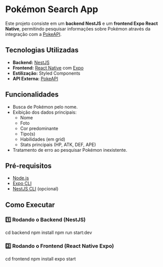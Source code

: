 # Pokémon Search App

Este projeto consiste em um **backend NestJS** e um **frontend Expo React Native**, permitindo pesquisar informações sobre Pokémon através da integração com a [PokeAPI](https://pokeapi.co).

## Tecnologias Utilizadas

- **Backend:** [NestJS](https://nestjs.com/)
- **Frontend:** [React Native](https://reactnative.dev/) com [Expo](https://expo.dev/)
- **Estilização:** Styled Components
- **API Externa:** [PokeAPI](https://pokeapi.co)

## Funcionalidades

- Busca de Pokémon pelo nome.
- Exibição dos dados principais:
  - Nome
  - Foto
  - Cor predominante
  - Tipo(s)
  - Habilidades (em grid)
  - Stats principais (HP, ATK, DEF, APE)
- Tratamento de erro ao pesquisar Pokémon inexistente.


## Pré-requisitos

- [Node.js](https://nodejs.org/)
- [Expo CLI](https://docs.expo.dev/workflow/expo-cli/)
- [NestJS CLI](https://docs.nestjs.com/cli/overview) (opcional)

## Como Executar

### 1️⃣ Rodando o Backend (NestJS)

cd backend
npm install
npm run start:dev

### 2️⃣ Rodando o Frontend (React Native Expo)

cd frontend
npm install
expo start
